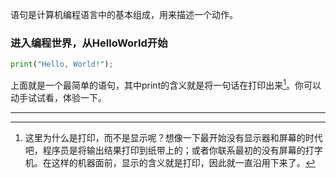 语句是计算机编程语言中的基本组成，用来描述一个动作。

### 进入编程世界，从HelloWorld开始

```py
print("Hello, World!");
```

上面就是一个最简单的语句，其中print的含义就是将一句话在打印出来[^1]。你可以动手试试看，体验一下。

---

[^1]: 这里为什么是打印，而不是显示呢？想像一下最开始没有显示器和屏幕的时代吧，程序员是将输出结果打印到纸带上的；或者你联系最初的没有屏幕的打字机。在这样的机器面前，显示的含义就是打印，因此就一直沿用下来了。
